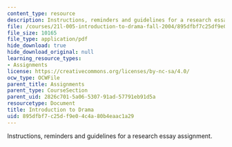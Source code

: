 ```yaml
---
content_type: resource
description: Instructions, reminders and guidelines for a research essay assignment.
file: /courses/21l-005-introduction-to-drama-fall-2004/895dfbf7c25df9e04c4a80b4eaac1a29_essay_assignmt.pdf
file_size: 10165
file_type: application/pdf
hide_download: true
hide_download_original: null
learning_resource_types:
- Assignments
license: https://creativecommons.org/licenses/by-nc-sa/4.0/
ocw_type: OCWFile
parent_title: Assignments
parent_type: CourseSection
parent_uid: 2826c701-5a06-5307-91ad-57791eb91d5a
resourcetype: Document
title: Introduction to Drama
uid: 895dfbf7-c25d-f9e0-4c4a-80b4eaac1a29
---
```

Instructions, reminders and guidelines for a research essay assignment.